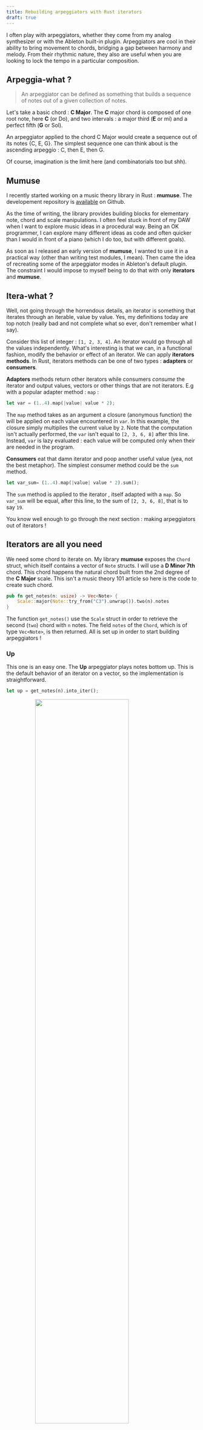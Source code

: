 ```yaml
---
title: Rebuilding arpeggiators with Rust iterators
draft: true
---
```


I often play with arpeggiators, whether they come from my analog synthesizer or with the Ableton built-in plugin. Arpeggiators are cool in their ability to bring movement to chords, bridging a gap between harmony and melody. From their rhythmic nature, they also are useful when you are looking to lock the tempo in a particular composition.

## Arpeggia-what ?

> An arpeggiator can be defined as something that builds a sequence of notes out of a given collection of notes.

 Let's take a basic chord : **C Major**. The **C** major chord is composed of one root note, here **C** (or Do), and two intervals : a major third (**E** or mi) and a perfect fifth (**G** or Sol).

An arpeggiator applied to the chord C Major would create a sequence out of its notes {C, E, G}.
The simplest sequence one can think about is the ascending arpeggio : C, then E, then G.

Of course, imagination is the limit here (and combinatorials too but shh).

## Mumuse

I recently started working on a music theory library in Rust : **mumuse**. The developement repository is [available](https://github.com/alelouis/mumuse) on Github.

As the time of writing, the library provides building blocks for elementary note, chord and scale manipulations. I often feel stuck in front of my DAW when I want to explore music ideas in a procedural way. Being an OK programmer, I can explore many different ideas as code and often quicker than I would in front of a piano (which I do too, but with different goals).

As soon as I released an early version of **mumuse**, I wanted to use it in a practical way (other than writing test modules, I mean). Then came the idea of recreating some of the arpeggiator modes in Ableton's default plugin. The constraint I would impose to myself being to do that with only **iterators** and **mumuse**.

## Itera-what ? 

Well, not going through the horrendous details, an iterator is something that iterates through an iterable, value by value. Yes, my definitions today are top notch (really bad and not complete what so ever, don't remember what I say). 

Consider this list of integer : `[1, 2, 3, 4]`. An iterator would go through all the values independently. What's interesting is that we can, in a functional fashion, modify the behavior or effect of an iterator. We can apply **iterators methods**. In Rust, iterators methods can be one of two types : **adapters** or **consumers**. 

**Adapters** methods return other iterators while consumers *consume* the iterator and output values, vectors or other things that are not iterators. E.g with a popular adapter method : `map` : 

```rust 
let var = (1..4).map(|value| value * 2);
```

The `map` method takes as an argument a closure (anonymous function) the will be applied on each value encountered in `var`. In this example, the closure simply multiplies the current value by `2`. Note that the computation isn't actually performed, the `var` isn't equal to `[2, 3, 6, 8]` after this line. Instead, `var` is lazy evaluated : each value will be computed only when their are needed in the program.

**Consumers** eat that damn iterator and poop another useful value (yea, not the best metaphor). The simplest consumer method could be the `sum` method.

```rust 
let var_sum= (1..4).map(|value| value * 2).sum();
```
The `sum` method is applied to the iterator , itself adapted with a `map`. So `var_sum` will be equal, after this line, to the sum of `[2, 3, 6, 8]`, that is to say `19`.

You know well enough to go through the next section : making arpeggiators out of iterators !

## Iterators are all you need

We need some chord to iterate on. My library **mumuse** exposes the `Chord` struct, which itself contains a vector of `Note` structs. I will use a **D Minor 7th** chord. This chord happens the natural chord built from the 2nd degree of the **C Major** scale. This isn't a music theory 101 article so here is the code to create such chord.

```rust
pub fn get_notes(n: usize) -> Vec<Note> {
    Scale::major(Note::try_from("C3").unwrap()).two(n).notes
}
```

The function `get_notes()` use the `Scale` struct in order to retrieve the second (`two`) chord with `n` notes. The field `notes` of the `Chord`, which is of type `Vec<Note>`, is then returned. All is set up in order to start building arpeggiators !

### Up

This one is an easy one. The **Up** arpeggiator plays notes bottom up. This is the default behavior of an iterator on a vector, so the implementation is straightforward.

```rust
let up = get_notes(n).into_iter();
```

<img style="margin: 0 auto; display: block; width : 70%;" src="../../images/music_iterators/up.svg">
<audio style="margin: 0 auto; display: block; width : 70%;" controls>
    <source src="../../images/music_iterators/up.wav" type="audio/wav">
</audio> 

### Down

```rust
let down = get_notes(n).into_iter().rev();
```

<img style="margin: 0 auto; display: block; width : 70%;" src="../../images/music_iterators/down.svg">
<audio style="margin: 0 auto; display: block; width : 70%;" controls>
    <source src="../../images/music_iterators/down.wav" type="audio/wav">
</audio> 

### Up Down

```rust
let up_down = get_notes(n)
    .into_iter()
    .take(n - 1)
    .chain(get_notes(n).into_iter().rev().take(n - 1));
```

<img style="margin: 0 auto; display: block; width : 70%;" src="../../images/music_iterators/up_down.svg">
<audio style="margin: 0 auto; display: block; width : 70%;" controls>
    <source src="../../images/music_iterators/up_down.wav" type="audio/wav">
</audio> 

### Down Up

```rust
let down_up = get_notes(n)
    .into_iter()
    .rev()
    .take(n - 1)
    .chain(get_notes(n).into_iter().take(n - 1));
```

<img style="margin: 0 auto; display: block; width : 70%;" src="../../images/music_iterators/down_up.svg">
<audio style="margin: 0 auto; display: block; width : 70%;" controls>
    <source src="../../images/music_iterators/down_up.wav" type="audio/wav">
</audio> 

### Up And Down

```rust
let up_and_down = get_notes(n)
    .into_iter()
    .chain(get_notes(n).into_iter().rev());
```

<img style="margin: 0 auto; display: block; width : 70%;" src="../../images/music_iterators/up_and_down.svg">
<audio style="margin: 0 auto; display: block; width : 70%;" controls>
    <source src="../../images/music_iterators/up_and_down.wav" type="audio/wav">
</audio> 

### Down And Up

```rust
let down_and_up = get_notes(n)
    .into_iter()
    .rev()
    .chain(get_notes(n).into_iter());
```

<img style="margin: 0 auto; display: block; width : 70%;" src="../../images/music_iterators/down_and_up.svg">
<audio style="margin: 0 auto; display: block; width : 70%;" controls>
    <source src="../../images/music_iterators/down_and_up.wav" type="audio/wav">
</audio> 

### Converge

```rust
let converge = get_notes(n)
    .into_iter()
    .interleave(get_notes(n).into_iter().rev())
    .take(n);
```

<img style="margin: 0 auto; display: block; width : 70%;" src="../../images/music_iterators/converge.svg">
<audio style="margin: 0 auto; display: block; width : 70%;" controls>
    <source src="../../images/music_iterators/converge.wav" type="audio/wav">
</audio> 

### Diverge

```rust
let diverge = get_notes(n)
    .into_iter()
    .interleave(get_notes(n).into_iter().rev())
    .take(n)
    .clone()
    .collect_vec()
    .into_iter()
    .rev();
```

<img style="margin: 0 auto; display: block; width : 70%;" src="../../images/music_iterators/diverge.svg">
<audio style="margin: 0 auto; display: block; width : 70%;" controls>
    <source src="../../images/music_iterators/diverge.wav" type="audio/wav">
</audio> 

### Pinky Up

```rust
let pinky_up = get_notes(n)
    .into_iter()
    .take(n)
    .intersperse(get_notes(n)[n - 1])
    .take(2 * (n - 1));
```

<img style="margin: 0 auto; display: block; width : 70%;" src="../../images/music_iterators/pinky_up.svg">
<audio style="margin: 0 auto; display: block; width : 70%;" controls>
    <source src="../../images/music_iterators/pinky_up.wav" type="audio/wav">
</audio> 

### Pinky Up Down

```rust
let pinky_up_down = get_notes(n)
    .into_iter()
    .take(n - 1)
    .chain(get_notes(n).into_iter().take(n - 2).rev())
    .intersperse(get_notes(n)[n - 1])
    .take(4 * (n - 2));
```

<img style="margin: 0 auto; display: block; width : 70%;" src="../../images/music_iterators/pinky_up_down.svg">
<audio style="margin: 0 auto; display: block; width : 70%;" controls>
    <source src="../../images/music_iterators/pinky_up_down.wav" type="audio/wav">
</audio> 

### Thumb Up

```rust
let thumb_up = get_notes(n)
    .into_iter()
    .intersperse(get_notes(n)[0])
    .skip(1)
    .take(2 * (n - 1));
```

<img style="margin: 0 auto; display: block; width : 70%;" src="../../images/music_iterators/thumb_up.svg">
<audio style="margin: 0 auto; display: block; width : 70%;" controls>
    <source src="../../images/music_iterators/thumb_up.wav" type="audio/wav">
</audio> 

### Thumb Up Down

```rust
let thumb_up_down = get_notes(n)
    .into_iter()
    .take(n)
    .chain(get_notes(n).into_iter().take(n - 1).rev())
    .intersperse(get_notes(n)[0])
    .skip(1)
    .take(4 * (n - 2));
```

<img style="margin: 0 auto; display: block; width : 70%;" src="../../images/music_iterators/thumb_up_down.svg">
<audio style="margin: 0 auto; display: block; width : 70%;" controls>
    <source src="../../images/music_iterators/thumb_up_down.wav" type="audio/wav">
</audio> 